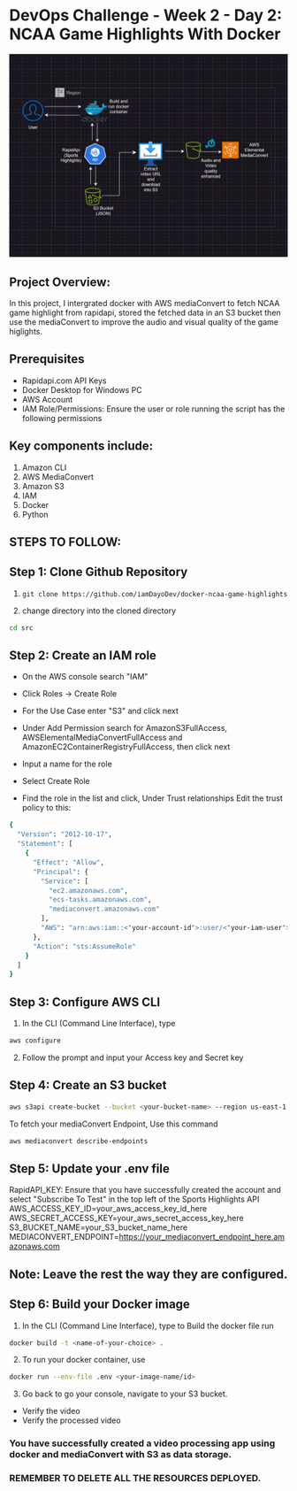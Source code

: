 # DevOps Challenge - Week 2 - Day 2: NCAA Game Highlights With Docker

![infrastructure workflow](assets/Sport_highlight.png)


## Project Overview:

In this project, I intergrated docker with AWS mediaConvert to fetch NCAA game highlight from rapidapi, stored the fetched data in an S3 bucket then use the mediaConvert to improve the audio and visual quality of the game higlights.

## Prerequisites

- Rapidapi.com API Keys
- Docker Desktop for Windows PC
- AWS Account
- IAM Role/Permissions: Ensure the user or role running the script has the following permissions

## Key components include:

1. Amazon CLI
2. AWS MediaConvert
3. Amazon S3 
4. IAM
5. Docker
6. Python 

## STEPS TO FOLLOW:

## Step 1: Clone Github Repository

1. `git clone https://github.com/iamDayoDev/docker-ncaa-game-highlights`

2. change directory into the cloned directory 
```bash
cd src
```

## Step 2: Create an IAM role

- On the AWS console search "IAM"

- Click Roles -> Create Role

- For the Use Case enter "S3" and click next

- Under Add Permission search for AmazonS3FullAccess, AWSElementalMediaConvertFullAccess and AmazonEC2ContainerRegistryFullAccess, then click next

- Input a name for the role

- Select Create Role

- Find the role in the list and click, Under Trust relationships Edit the trust policy to this:
```bash
{
  "Version": "2012-10-17",
  "Statement": [
    {
      "Effect": "Allow",
      "Principal": {
        "Service": [
          "ec2.amazonaws.com",
          "ecs-tasks.amazonaws.com",
          "mediaconvert.amazonaws.com"
        ],
        "AWS": "arn:aws:iam::<"your-account-id">:user/<"your-iam-user">"
      },
      "Action": "sts:AssumeRole"
    }
  ]
}
```
## Step 3: Configure AWS CLI

1. In the CLI (Command Line Interface), type
```bash
aws configure
```
2. Follow the prompt and input your Access key and Secret key

## Step 4: Create an S3 bucket
```bash
aws s3api create-bucket --bucket <your-bucket-name> --region us-east-1
```
To fetch your mediaConvert Endpoint, Use this command
```bash
aws mediaconvert describe-endpoints
```

## Step 5: Update your .env file
RapidAPI_KEY: Ensure that you have successfully created the account and select "Subscribe To Test" in the top left of the Sports Highlights API
AWS_ACCESS_KEY_ID=your_aws_access_key_id_here
AWS_SECRET_ACCESS_KEY=your_aws_secret_access_key_here
S3_BUCKET_NAME=your_S3_bucket_name_here
MEDIACONVERT_ENDPOINT=https://your_mediaconvert_endpoint_here.amazonaws.com

## Note: Leave the rest the way they are configured.

## Step 6: Build your Docker image 
1. In the CLI (Command Line Interface), type to Build the docker file run
```bash
docker build -t <name-of-your-choice> .
```
2. To run your docker container, use 
```bash
docker run --env-file .env <your-image-name/id>
```
3. Go back to go your console, navigate to your S3 bucket.
- Verify the video
- Verify the processed video 


### You have successfully created a video processing app using docker and mediaConvert with S3 as data storage.

### REMEMBER TO DELETE ALL THE RESOURCES DEPLOYED.